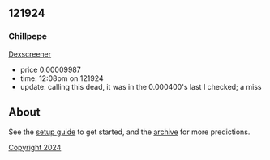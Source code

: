 ## 121924

### Chillpepe

[Dexscreener](https://dexscreener.com/solana/8mtb8tpndjuvxfrpbee1sm28kmacvjtsv8fvmtxacgnx)

- price 0.00009987
- time: 12:08pm on 121924
- update: calling this dead, it was in the 0.000400's last I checked; a miss  

## About

See the [setup guide](setup.md) to get started, and the [archive](about.md) for more predictions.

[Copyright 2024](https://github.com/julianeon/cooking)
